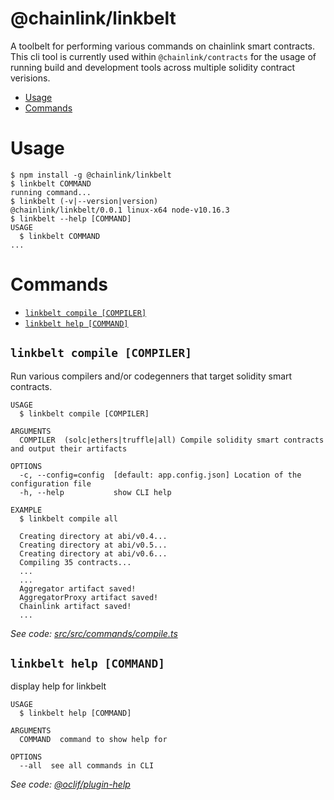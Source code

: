 # @chainlink/linkbelt

A toolbelt for performing various commands on chainlink smart contracts.
This cli tool is currently used within `@chainlink/contracts` for the usage of running
build and development tools across multiple solidity contract verisions.

<!-- toc -->

- [Usage](#usage)
- [Commands](#commands)
  <!-- tocstop -->

# Usage

<!-- usage -->

```sh-session
$ npm install -g @chainlink/linkbelt
$ linkbelt COMMAND
running command...
$ linkbelt (-v|--version|version)
@chainlink/linkbelt/0.0.1 linux-x64 node-v10.16.3
$ linkbelt --help [COMMAND]
USAGE
  $ linkbelt COMMAND
...
```

<!-- usagestop -->

# Commands

<!-- commands -->

- [`linkbelt compile [COMPILER]`](#linkbelt-compile-compiler)
- [`linkbelt help [COMMAND]`](#linkbelt-help-command)

## `linkbelt compile [COMPILER]`

Run various compilers and/or codegenners that target solidity smart contracts.

```
USAGE
  $ linkbelt compile [COMPILER]

ARGUMENTS
  COMPILER  (solc|ethers|truffle|all) Compile solidity smart contracts and output their artifacts

OPTIONS
  -c, --config=config  [default: app.config.json] Location of the configuration file
  -h, --help           show CLI help

EXAMPLE
  $ linkbelt compile all

  Creating directory at abi/v0.4...
  Creating directory at abi/v0.5...
  Creating directory at abi/v0.6...
  Compiling 35 contracts...
  ...
  ...
  Aggregator artifact saved!
  AggregatorProxy artifact saved!
  Chainlink artifact saved!
  ...
```

_See code: [src/src/commands/compile.ts](https://github.com/smartcontractkit/chainlink/blob/v0.0.1/src/src/commands/compile.ts)_

## `linkbelt help [COMMAND]`

display help for linkbelt

```
USAGE
  $ linkbelt help [COMMAND]

ARGUMENTS
  COMMAND  command to show help for

OPTIONS
  --all  see all commands in CLI
```

_See code: [@oclif/plugin-help](https://github.com/oclif/plugin-help/blob/v2.2.3/src/commands/help.ts)_

<!-- commandsstop -->
